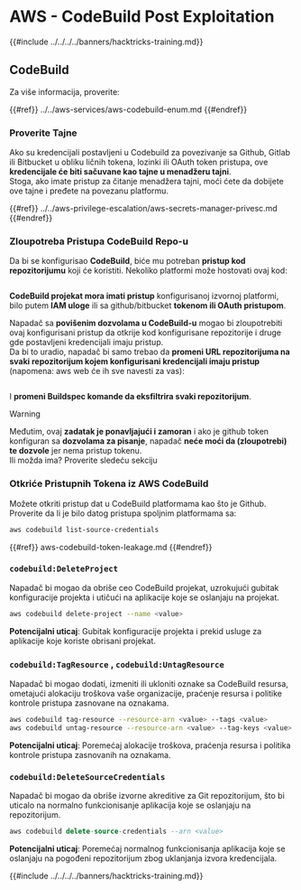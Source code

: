 # AWS - CodeBuild Post Exploitation

{{#include ../../../../banners/hacktricks-training.md}}

## CodeBuild

Za više informacija, proverite:

{{#ref}}
../../aws-services/aws-codebuild-enum.md
{{#endref}}

### Proverite Tajne

Ako su kredencijali postavljeni u Codebuild za povezivanje sa Github, Gitlab ili Bitbucket u obliku ličnih tokena, lozinki ili OAuth token pristupa, ove **kredencijale će biti sačuvane kao tajne u menadžeru tajni**.\
Stoga, ako imate pristup za čitanje menadžera tajni, moći ćete da dobijete ove tajne i pređete na povezanu platformu.

{{#ref}}
../../aws-privilege-escalation/aws-secrets-manager-privesc.md
{{#endref}}

### Zloupotreba Pristupa CodeBuild Repo-u

Da bi se konfigurisao **CodeBuild**, biće mu potreban **pristup kod repozitorijumu** koji će koristiti. Nekoliko platformi može hostovati ovaj kod:

<figure><img src="../../../../images/image (96).png" alt=""><figcaption></figcaption></figure>

**CodeBuild projekat mora imati pristup** konfigurisanoj izvornoj platformi, bilo putem **IAM uloge** ili sa github/bitbucket **tokenom ili OAuth pristupom**.

Napadač sa **povišenim dozvolama u CodeBuild-u** mogao bi zloupotrebiti ovaj konfigurisani pristup da otkrije kod konfigurisane repozitorije i druge gde postavljeni kredencijali imaju pristup.\
Da bi to uradio, napadač bi samo trebao da **promeni URL repozitorijuma na svaki repozitorijum kojem konfigurisani kredencijali imaju pristup** (napomena: aws web će ih sve navesti za vas):

<figure><img src="../../../../images/image (107).png" alt=""><figcaption></figcaption></figure>

I **promeni Buildspec komande da eksfiltrira svaki repozitorijum**.

> [!WARNING]
> Međutim, ovaj **zadatak je ponavljajući i zamoran** i ako je github token konfiguran sa **dozvolama za pisanje**, napadač **neće moći da (zloupotrebi) te dozvole** jer nema pristup tokenu.\
> Ili možda ima? Proverite sledeću sekciju

### Otkriće Pristupnih Tokena iz AWS CodeBuild

Možete otkriti pristup dat u CodeBuild platformama kao što je Github. Proverite da li je bilo datog pristupa spoljnim platformama sa:
```bash
aws codebuild list-source-credentials
```
{{#ref}}
aws-codebuild-token-leakage.md
{{#endref}}

### `codebuild:DeleteProject`

Napadač bi mogao da obriše ceo CodeBuild projekat, uzrokujući gubitak konfiguracije projekta i utičući na aplikacije koje se oslanjaju na projekat.
```bash
aws codebuild delete-project --name <value>
```
**Potencijalni uticaj**: Gubitak konfiguracije projekta i prekid usluge za aplikacije koje koriste obrisani projekat.

### `codebuild:TagResource` , `codebuild:UntagResource`

Napadač bi mogao dodati, izmeniti ili ukloniti oznake sa CodeBuild resursa, ometajući alokaciju troškova vaše organizacije, praćenje resursa i politike kontrole pristupa zasnovane na oznakama.
```bash
aws codebuild tag-resource --resource-arn <value> --tags <value>
aws codebuild untag-resource --resource-arn <value> --tag-keys <value>
```
**Potencijalni uticaj**: Poremećaj alokacije troškova, praćenja resursa i politika kontrole pristupa zasnovanih na oznakama.

### `codebuild:DeleteSourceCredentials`

Napadač bi mogao da obriše izvorne akreditive za Git repozitorijum, što bi uticalo na normalno funkcionisanje aplikacija koje se oslanjaju na repozitorijum.
```sql
aws codebuild delete-source-credentials --arn <value>
```
**Potencijalni uticaj**: Poremećaj normalnog funkcionisanja aplikacija koje se oslanjaju na pogođeni repozitorijum zbog uklanjanja izvora kredencijala.

{{#include ../../../../banners/hacktricks-training.md}}
